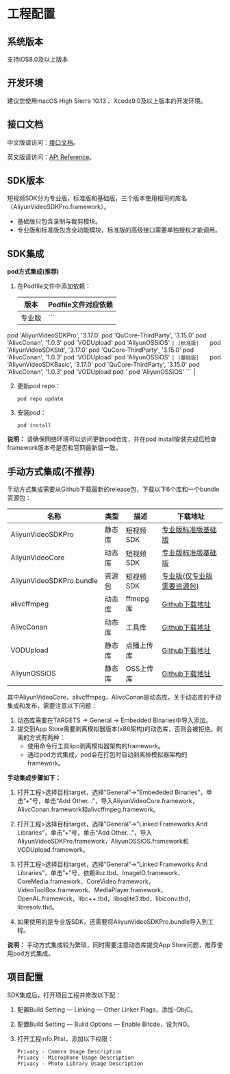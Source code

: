 # 工程配置

## 系统版本

支持iOS8.0及以上版本

## 开发环境

建议您使用macOS High Sierra 10.13 、Xcode9.0及以上版本的开发环境。

## 接口文档

中文版请访问：[接口文档](https://alivc-demo-cms.alicdn.com/versionProduct/doc/shortVideo/iOS_cn/index.html)。

英文版请访问：[API Reference](https://alivc-demo-cms.alicdn.com/versionProduct/doc/shortVideo/iOS_en/index.html)。

## SDK版本

短视频SDK分为专业版，标准版和基础版，三个版本使用相同的库名（AliyunVideoSDKPro.framework）。

-   基础版只包含录制与裁剪模块。
-   专业版和标准版包含全功能模块，标准版的高级接口需要单独授权才能调用。

## SDK集成

**pod方式集成\(推荐\)**

1.  在Podfile文件中添加依赖：

    |版本|Podfile文件对应依赖|
    |--|-------------|
    |专业版|    ```
pod 'AliyunVideoSDKPro', '3.17.0'
pod 'QuCore-ThirdParty', '3.15.0'
pod 'AlivcConan', '1.0.3'
pod 'VODUpload'
pod 'AliyunOSSiOS'
    ``` |
    |标准版|    ```
pod 'AliyunVideoSDKStd', '3.17.0'
pod 'QuCore-ThirdParty', '3.15.0'
pod 'AlivcConan', '1.0.3'
pod 'VODUpload'
pod 'AliyunOSSiOS'
    ``` |
    |基础版|    ```
pod 'AliyunVideoSDKBasic', '3.17.0'
pod 'QuCore-ThirdParty', '3.15.0'
pod 'AlivcConan', '1.0.3'
pod 'VODUpload'pod '
pod 'AliyunOSSiOS'
    ``` |

2.  更新pod repo：

    ```
    pod repo update
    ```

3.  安装pod：

    ```
    pod install
    ```


**说明：** 请确保网络环境可以访问更新pod仓库，并在pod install安装完成后检查framework版本号是否和官网最新版一致。

## 手动方式集成\(不推荐\)

手动方式集成需要从Github下载最新的release包，下载以下6个库和一个bundle资源包：

|名称|类型|描述|下载地址|
|--|--|--|----|
|AliyunVideoSDKPro|静态库|短视频SDK|[专业版](https://github.com/aliyunvideo/AliyunVideoSDKPro/releases)[标准版](https://github.com/aliyunvideo/AliyunVideoSDKStd/releases)[基础版](https://github.com/aliyunvideo/AliyunVideoSDKBasic/releases)|
|AliyunVideoCore|动态库|短视频SDK|[专业版](https://github.com/aliyunvideo/AliyunVideoSDKPro/releases)[标准版](https://github.com/aliyunvideo/AliyunVideoSDKStd/releases)[基础版](https://github.com/aliyunvideo/AliyunVideoSDKBasic/releases)|
|AliyunVideoSDKPro.bundle|资源包|短视频SDK|[专业版\(仅专业版需要资源包\)](https://github.com/aliyunvideo/AliyunVideoSDKPro/releases)|
|alivcffmpeg|动态库|ffmepg库|[Github下载地址](https://github.com/aliyunvideo/QuCore-ThirdParty/releases)|
|AlivcConan|动态库|工具库|[Github下载地址](https://github.com/aliyunvideo/AlivcConanSDK/releases)|
|VODUpload|静态库|点播上传库|[Github下载地址](https://github.com/aliyunvideo/VODUpload/releases)|
|AliyunOSSiOS|静态库|OSS上传库|[Github下载地址](https://github.com/aliyun/aliyun-oss-ios-sdk/releases)|

其中AliyunVideoCore，alivcffmpeg，AlivcConan是动态库。关于动态库的手动集成和发布，需要注意以下问题：

1.  动态库需要在TARGETS -\> General -\> Embedded Binaries中导入添加。
2.  提交到App Store需要剥离模拟器版本\(x86架构\)的动态库，否则会被拒绝。剥离的方式有两种：
    -   使用命令行工具lipo剥离模拟器架构的framework。
    -   通过pod方式集成，pod会在打包时自动剥离掉模拟器架构的framework。

**手动集成步骤如下：**

1.  打开工程\>选择目标target，选择”General”-\>”Embededed Binaries”，单击”+”号，单击“Add Other…”，导入AliyunVideoCore.framework， AlivcConan.framework和alivcffmpeg.framework。

2.  打开工程\>选择目标target，选择”General”-\>”Linked Frameworks And Libraries”，单击”+”号，单击“Add Other…”，导入AliyunVideoSDKPro.framework，AliyunOSSiOS.framework和VODUpload.framework。

3.  打开工程\>选择目标target，选择”General”-\>”Linked Frameworks And Libraries”，单击”+”号，依赖libz.tbd、ImageIO.framework、CoreMedia.framework、CoreVideo.framework，VideoToolBox.framework、MediaPlayer.framework、OpenAL.framework，libc++.tbd，libsqlite3.tbd，libiconv.tbd，libresolv.tbd。

4.  如果使用的是专业版SDK，还需要将AliyunVideoSDKPro.bundle导入到工程。


**说明：** 手动方式集成较为繁琐，同时需要注意动态库提交App Store问题，推荐使用pod方式集成。

## 项目配置

SDK集成后，打开项目工程并修改以下配：

1.  配置Build Setting — Linking — Other Linker Flags，添加-ObjC。

2.  配置Build Setting — Build Options — Enable Bitcde，设为NO。

3.  打开工程info.Plist，添加以下权限：

    ```
    Privacy - Camera Usage Description
    Privacy - Microphone Usage Description
    Privacy - Photo Library Usage Description
    ```


